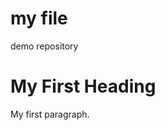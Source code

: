 # my file
demo repository 
<!DOCTYPE html>
<html>
<body>
<h1>My First Heading</h1>
<p>My first paragraph.</p>
</body>
</html>
